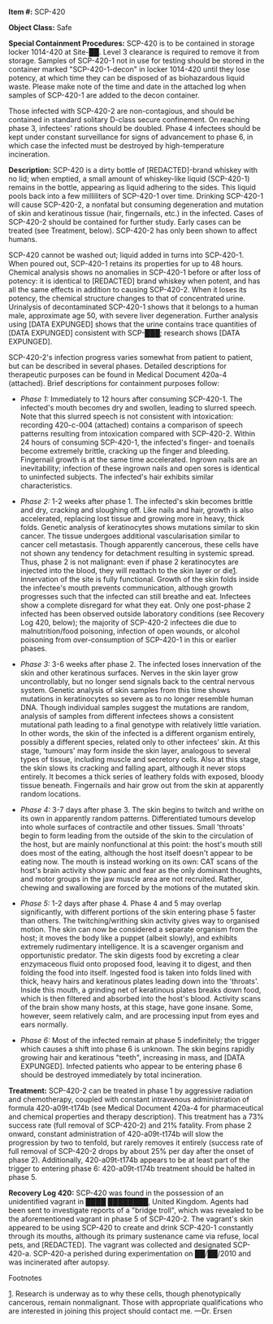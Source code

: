 **Item #:** SCP-420

**Object Class:** Safe

**Special Containment Procedures:** SCP-420 is to be contained in storage locker 1014-420 at Site-██. Level 3 clearance is required to remove it from storage. Samples of SCP-420-1 not in use for testing should be stored in the container marked "SCP-420-1-decon" in locker 1014-420 until they lose potency, at which time they can be disposed of as biohazardous liquid waste. Please make note of the time and date in the attached log when samples of SCP-420-1 are added to the decon container.

Those infected with SCP-420-2 are non-contagious, and should be contained in standard solitary D-class secure confinement. On reaching phase 3, infectees' rations should be doubled. Phase 4 infectees should be kept under constant surveillance for signs of advancement to phase 6, in which case the infected must be destroyed by high-temperature incineration.

**Description:** SCP-420 is a dirty bottle of \[REDACTED\]-brand whiskey with no lid; when emptied, a small amount of whiskey-like liquid (SCP-420-1) remains in the bottle, appearing as liquid adhering to the sides. This liquid pools back into a few milliliters of SCP-420-1 over time. Drinking SCP-420-1 will cause SCP-420-2, a nonfatal but consuming degeneration and mutation of skin and keratinous tissue (hair, fingernails, etc.) in the infected. Cases of SCP-420-2 should be contained for further study. Early cases can be treated (see Treatment, below). SCP-420-2 has only been shown to affect humans.

SCP-420 cannot be washed out; liquid added in turns into SCP-420-1. When poured out, SCP-420-1 retains its properties for up to 48 hours. Chemical analysis shows no anomalies in SCP-420-1 before or after loss of potency: it is identical to \[REDACTED\] brand whiskey when potent, and has all the same effects in addition to causing SCP-420-2. When it loses its potency, the chemical structure changes to that of concentrated urine. Urinalysis of decontaminated SCP-420-1 shows that it belongs to a human male, approximate age 50, with severe liver degeneration. Further analysis using \[DATA EXPUNGED\] shows that the urine contains trace quantities of \[DATA EXPUNGED\] consistent with SCP-███; research shows \[DATA EXPUNGED\].

SCP-420-2's infection progress varies somewhat from patient to patient, but can be described in several phases. Detailed descriptions for therapeutic purposes can be found in Medical Document 420a-4 (attached). Brief descriptions for containment purposes follow:

*   _Phase 1:_ Immediately to 12 hours after consuming SCP-420-1. The infected's mouth becomes dry and swollen, leading to slurred speech. Note that this slurred speech is not consistent with intoxication: recording 420-c-004 (attached) contains a comparison of speech patterns resulting from intoxication compared with SCP-420-2. Within 24 hours of consuming SCP-420-1, the infected's finger- and toenails become extremely brittle, cracking up the finger and bleeding. Fingernail growth is at the same time accelerated. Ingrown nails are an inevitability; infection of these ingrown nails and open sores is identical to uninfected subjects. The infected's hair exhibits similar characteristics.

*   _Phase 2:_ 1-2 weeks after phase 1. The infected's skin becomes brittle and dry, cracking and sloughing off. Like nails and hair, growth is also accelerated, replacing lost tissue and growing more in heavy, thick folds. Genetic analysis of keratinocytes shows mutations similar to skin cancer. The tissue undergoes additional vascularisation similar to cancer cell metastasis. Though apparently cancerous, these cells have not shown any tendency for detachment resulting in systemic spread. Thus, phase 2 is not malignant: even if phase 2 keratinocytes are injected into the blood, they will reattach to the skin layer or die[1](javascript:;). Innervation of the site is fully functional. Growth of the skin folds inside the infectee's mouth prevents communication, although growth progresses such that the infected can still breathe and eat. Infectees show a complete disregard for what they eat. Only one post-phase 2 infected has been observed outside laboratory conditions (see Recovery Log 420, below); the majority of SCP-420-2 infectees die due to malnutrition/food poisoning, infection of open wounds, or alcohol poisoning from over-consumption of SCP-420-1 in this or earlier phases.

*   _Phase 3:_ 3-6 weeks after phase 2. The infected loses innervation of the skin and other keratinous surfaces. Nerves in the skin layer grow uncontrollably, but no longer send signals back to the central nervous system. Genetic analysis of skin samples from this time shows mutations in keratinocytes so severe as to no longer resemble human DNA. Though individual samples suggest the mutations are random, analysis of samples from different infectees shows a consistent mutational path leading to a final genotype with relatively little variation. In other words, the skin of the infected is a different organism entirely, possibly a different species, related only to other infectees' skin. At this stage, 'tumours' may form inside the skin layer, analogous to several types of tissue, including muscle and secretory cells. Also at this stage, the skin slows its cracking and falling apart, although it never stops entirely. It becomes a thick series of leathery folds with exposed, bloody tissue beneath. Fingernails and hair grow out from the skin at apparently random locations.

*   _Phase 4:_ 3-7 days after phase 3. The skin begins to twitch and writhe on its own in apparently random patterns. Differentiated tumours develop into whole surfaces of contractile and other tissues. Small 'throats' begin to form leading from the outside of the skin to the circulation of the host, but are mainly nonfunctional at this point: the host's mouth still does most of the eating, although the host itself doesn't appear to be eating now. The mouth is instead working on its own: CAT scans of the host's brain activity show panic and fear as the only dominant thoughts, and motor groups in the jaw muscle area are not recruited. Rather, chewing and swallowing are forced by the motions of the mutated skin.

*   _Phase 5:_ 1-2 days after phase 4. Phase 4 and 5 may overlap significantly, with different portions of the skin entering phase 5 faster than others. The twitching/writhing skin activity gives way to organised motion. The skin can now be considered a separate organism from the host; it moves the body like a puppet (albeit slowly), and exhibits extremely rudimentary intelligence. It is a scavenger organism and opportunistic predator. The skin digests food by excreting a clear enzymaceous fluid onto proposed food, leaving it to digest, and then folding the food into itself. Ingested food is taken into folds lined with thick, heavy hairs and keratinous plates leading down into the 'throats'. Inside this mouth, a grinding net of keratinous plates breaks down food, which is then filtered and absorbed into the host's blood. Activity scans of the brain show many hosts, at this stage, have gone insane. Some, however, seem relatively calm, and are processing input from eyes and ears normally.

*   _Phase 6:_ Most of the infected remain at phase 5 indefinitely; the trigger which causes a shift into phase 6 is unknown. The skin begins rapidly growing hair and keratinous "teeth", increasing in mass, and \[DATA EXPUNGED\]. Infected patients who appear to be entering phase 6 should be destroyed immediately by total incineration.

**Treatment:** SCP-420-2 can be treated in phase 1 by aggressive radiation and chemotherapy, coupled with constant intravenous administration of formula 420-a09t-t174b (see Medical Document 420a-4 for pharmaceutical and chemical properties and therapy description). This treatment has a 73% success rate (full removal of SCP-420-2) and 21% fatality. From phase 2 onward, constant administration of 420-a09t-t174b will slow the progression by two to tenfold, but rarely removes it entirely (success rate of full removal of SCP-420-2 drops by about 25% per day after the onset of phase 2). Additionally, 420-a09t-t174b appears to be at least part of the trigger to entering phase 6: 420-a09t-t174b treatment should be halted in phase 5.

**Recovery Log 420:** SCP-420 was found in the possession of an unidentified vagrant in ████ ████████, United Kingdom. Agents had been sent to investigate reports of a "bridge troll", which was revealed to be the aforementioned vagrant in phase 5 of SCP-420-2. The vagrant's skin appeared to be using SCP-420 to create and drink SCP-420-1 constantly through its mouths, although its primary sustenance came via refuse, local pets, and \[REDACTED\]. The vagrant was collected and designated SCP-420-a. SCP-420-a perished during experimentation on ██/██/2010 and was incinerated after autopsy.

Footnotes

[1](javascript:;). Research is underway as to why these cells, though phenotypically cancerous, remain nonmalignant. Those with appropriate qualifications who are interested in joining this project should contact me. —Dr. Ersen